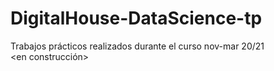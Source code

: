 # DigitalHouse-DataScience-tp
Trabajos prácticos realizados durante el curso nov-mar 20/21 </br>
<en construcción>
